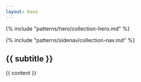 ```yaml
---
layout: base
---
```

<style>
  @media screen and (max-width: 799px){
    .side-nav {
      display: none;
    }
  }
  @media screen and (min-width: 800px){
    .side-nav {
      display: block;
    }
    .side-nav-sm {
      display: none;
    }
  }
</style>
{% include "patterns/hero/collection-hero.md" %}
<div class="grid-container grid-row grid-gap">
<div class="section-nav tablet:grid-col-3">{% include "patterns/sidenav/collection-nav.md" %}</div>

<div class="section-nav tablet:grid-col-9">

## {{ subtitle }}
{{ content }}

</div>
</div>